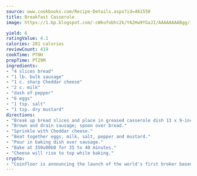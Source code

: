 ```yaml
---
source: www.cookbooks.com/Recipe-Details.aspx?id=461550
title: Breakfast Casserole
image: https://1.bp.blogspot.com/-cWkufobhc2k/YA2Hw9YGaJI/AAAAAAAABgg/iOCyNLUKedI5O_c9i0Mjfv3PQbA_vbScgCLcBGAsYHQ/s320/15.png

yield: 6
ratingValue: 4.1
calories: 281 calories
reviewCount: 419
cookTime: PT0H
prepTime: PT29M
ingredients:
- "4 slices bread"
- "1 lb. bulk sausage"
- "1 c. sharp Cheddar cheese"
- "2 c. milk"
- "dash of pepper"
- "6 eggs"
- "1 tsp. salt"
- "1 tsp. dry mustard"
directions:
- "Break up bread slices and place in greased casserole dish 13 x 9-inch."
- "Brown and drain sausage; spoon over bread."
- "Sprinkle with Cheddar cheese."
- "Beat together eggs, milk, salt, pepper and mustard."
- "Pour in baking dish over sausage."
- "Bake at 350u00b0 for 35 to 40 minutes."
- "Cheese will rise to top while baking."
crypto:
- "Coinfloor is announcing the launch of the world's first broker based bitcoin marketplace."
---
```


